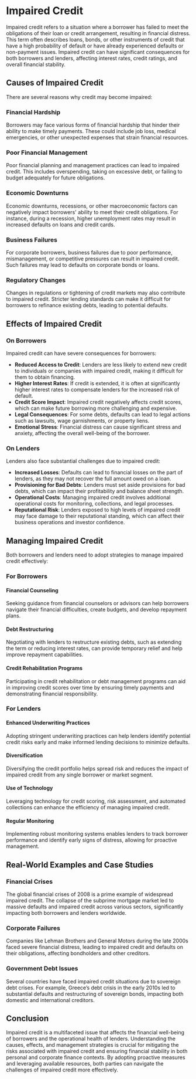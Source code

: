 # Impaired Credit

Impaired credit refers to a situation where a borrower has failed to meet the obligations of their loan or credit arrangement, resulting in financial distress. This term often describes loans, bonds, or other instruments of credit that have a high probability of default or have already experienced defaults or non-payment issues. Impaired credit can have significant consequences for both borrowers and lenders, affecting interest rates, credit ratings, and overall financial stability.

## Causes of Impaired Credit

There are several reasons why credit may become impaired:

### Financial Hardship

Borrowers may face various forms of financial hardship that hinder their ability to make timely payments. These could include job loss, medical emergencies, or other unexpected expenses that strain financial resources.

### Poor Financial Management

Poor financial planning and management practices can lead to impaired credit. This includes overspending, taking on excessive debt, or failing to budget adequately for future obligations.

### Economic Downturns

Economic downturns, recessions, or other macroeconomic factors can negatively impact borrowers' ability to meet their credit obligations. For instance, during a recession, higher unemployment rates may result in increased defaults on loans and credit cards.

### Business Failures

For corporate borrowers, business failures due to poor performance, mismanagement, or competitive pressures can result in impaired credit. Such failures may lead to defaults on corporate bonds or loans.

### Regulatory Changes

Changes in regulations or tightening of credit markets may also contribute to impaired credit. Stricter lending standards can make it difficult for borrowers to refinance existing debts, leading to potential defaults.

## Effects of Impaired Credit

### On Borrowers

Impaired credit can have severe consequences for borrowers:

- **Reduced Access to Credit**: Lenders are less likely to extend new credit to individuals or companies with impaired credit, making it difficult for them to obtain financing.
- **Higher Interest Rates**: If credit is extended, it is often at significantly higher interest rates to compensate lenders for the increased risk of default.
- **Credit Score Impact**: Impaired credit negatively affects credit scores, which can make future borrowing more challenging and expensive.
- **Legal Consequences**: For some debts, defaults can lead to legal actions such as lawsuits, wage garnishments, or property liens.
- **Emotional Stress**: Financial distress can cause significant stress and anxiety, affecting the overall well-being of the borrower.

### On Lenders

Lenders also face substantial challenges due to impaired credit:

- **Increased Losses**: Defaults can lead to financial losses on the part of lenders, as they may not recover the full amount owed on a loan.
- **Provisioning for Bad Debts**: Lenders must set aside provisions for bad debts, which can impact their profitability and balance sheet strength.
- **Operational Costs**: Managing impaired credit involves additional operational costs for monitoring, collections, and legal processes.
- **Reputational Risk**: Lenders exposed to high levels of impaired credit may face damage to their reputational standing, which can affect their business operations and investor confidence.

## Managing Impaired Credit

Both borrowers and lenders need to adopt strategies to manage impaired credit effectively:

### For Borrowers

#### Financial Counseling

Seeking guidance from financial counselors or advisors can help borrowers navigate their financial difficulties, create budgets, and develop repayment plans.

#### Debt Restructuring

Negotiating with lenders to restructure existing debts, such as extending the term or reducing interest rates, can provide temporary relief and help improve repayment capabilities.

#### Credit Rehabilitation Programs

Participating in credit rehabilitation or debt management programs can aid in improving credit scores over time by ensuring timely payments and demonstrating financial responsibility.

### For Lenders

#### Enhanced Underwriting Practices

Adopting stringent underwriting practices can help lenders identify potential credit risks early and make informed lending decisions to minimize defaults.

#### Diversification

Diversifying the credit portfolio helps spread risk and reduces the impact of impaired credit from any single borrower or market segment.

#### Use of Technology

Leveraging technology for credit scoring, risk assessment, and automated collections can enhance the efficiency of managing impaired credit.

#### Regular Monitoring

Implementing robust monitoring systems enables lenders to track borrower performance and identify early signs of distress, allowing for proactive management.

## Real-World Examples and Case Studies

### Financial Crises

The global financial crises of 2008 is a prime example of widespread impaired credit. The collapse of the subprime mortgage market led to massive defaults and impaired credit across various sectors, significantly impacting both borrowers and lenders worldwide.

### Corporate Failures

Companies like Lehman Brothers and General Motors during the late 2000s faced severe financial distress, leading to impaired credit and defaults on their obligations, affecting bondholders and other creditors.

### Government Debt Issues

Several countries have faced impaired credit situations due to sovereign debt crises. For example, Greece’s debt crisis in the early 2010s led to substantial defaults and restructuring of sovereign bonds, impacting both domestic and international creditors.

## Conclusion

Impaired credit is a multifaceted issue that affects the financial well-being of borrowers and the operational health of lenders. Understanding the causes, effects, and management strategies is crucial for mitigating the risks associated with impaired credit and ensuring financial stability in both personal and corporate finance contexts. By adopting proactive measures and leveraging available resources, both parties can navigate the challenges of impaired credit more effectively.